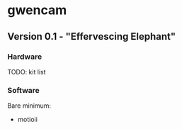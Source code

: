 # gwencam

## Version 0.1 - "Effervescing Elephant"

### Hardware
TODO: kit list

### Software
Bare minimum:
* motioii
